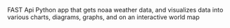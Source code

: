 FAST Api Python app that gets noaa weather data, and visualizes data into various charts, diagrams, graphs, and on an interactive world map